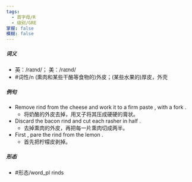 ```yaml
---
tags:
  - 首字母/R
  - 级别/GRE
掌握: false
模糊: false
---
```

##### 词义
- 英：/raɪnd/； 美：/raɪnd/
- #词性/n  (熏肉和某些干酪等食物的)外皮；(某些水果的)厚皮，外壳
##### 例句
- Remove rind from the cheese and work it to a firm paste , with a fork .
	- 将奶酪的外皮去掉，用叉子将其压成硬硬的膏状。
- Discard the bacon rind and cut each rasher in half .
	- 去掉熏肉的外皮，再把每一片熏肉切成两半。
- First , pare the rind from the lemon .
	- 首先把柠檬皮剥掉。
##### 形态
- #形态/word_pl rinds
